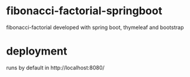 # fibonacci-factorial-springboot
fibonacci-factorial developed with spring boot, thymeleaf and bootstrap

# deployment
runs by default in http://localhost:8080/
